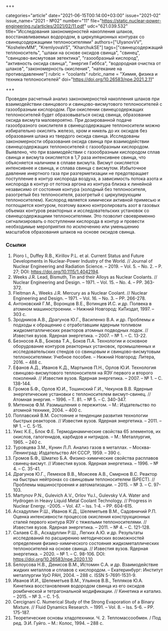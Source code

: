 +++

categories="article"
date="2021-06-15T00:14:00+03:00"
issue="2021-02"
issue_name="2021 - №02"
number="11"
file="https://static.nuclear-power-engineering.ru/articles/2021/02/11.pdf"
udc="621.039.532"
title="Исследования закономерностей накопления шлаков, восстанавливаемых водородом, в циркуляционных контурах со свинецсодержащими теплоносителями"
authors=["UlyanovVV", "KoshelevMM", "KremlyovaVS", "KharchukSE"]
tags=["свинецсодержащий теплоноситель", "шлаки на основе оксидов свинца", "свинец", "свинцово-висмутовая эвтектика", "газообразный кислород", "активность оксида свинца", "энергия Гиббса", "водородная очистка от шлаков", "закономерность окисления", "натекание на противодавление"]
rubric = "coolants"
rubric_name = "Химия, физика и техника теплоносителей"
doi="https://doi.org/10.26583/npe.2021.2.11"

+++

Проведен расчетный анализ закономерностей накопления шлаков при взаимодействии свинцового и свинцово-висмутового теплоносителей с газообразным кислородом. При окислении свинецсодержащих теплоносителей будет образовываться оксид свинца, образование оксида висмута маловероятно. При дозированной подаче газообразного окислителя в свинецсодержащие теплоносители можно избирательно окислять железо, хром и никель до их оксидов без образования шлака из твердого оксида свинца. Исследованы закономерности образования оксида свинца при взаимодействии свинецсодержащих теплоносителей с газообразным кислородом. Выявлено, что при взаимодействии с газообразным кислородом сплав свинца и висмута окисляется в 1,7 раза интенсивнее свинца, что объясняется наличием в сплаве висмута. Висмут окисляется интенсивнее и свинца, и сплава свинца с висмутом. Избыточное давление инертного газа при разгерметизации не предотвращает поступление в контур кислорода воздуха, а зависимость потока азота и кислорода в контур от потока аргона из контура близка к линейной независимо от состояния контура (холодный без теплоносителя, разогретый без теплоносителя, разогретый с циркулирующим теплоносителем). Кислород является химически активной примесью и поглощается контуром, поэтому важно контролировать азот в газовых объемах контуров реакторных и исследовательских установок со свинецсодержащими теплоносителями. Это позволит своевременно сигнализировать о поступлении кислорода в контур и провести необходимые мероприятия по исключению или уменьшению масштабов образования шлаков на основе оксидов свинца.

### Ссылки

1. Pioro I., Duffey R.B., Kirillov P.L. et al. Current Status and Future Developments in Nuclear-Power Industry of the World. // Journal of Nuclear Engineering and Radiation Science. – 2019. – Vol. 5. – No. 2. – P. 27; DOI: https://doi.org/10.1115/1.4042194.
2. Weeks J.R. Lead, Bismuth, Tin and their Alloys as Nuclear Coolants. // Nuclear Engineering and Design. – 1971. – Vol. 15. – No. 4. – PP. 363-372.
3. Fleitman A., Weeks J.R. Mercury as a Nuclear Coolant. // Nuclear Engineering and Design. – 1971. – Vol. 16. – No. 3. – PP. 266-278.
4. Антоновский Г.М., Воронцов В.Е., Вотинцев И.С. и др. Полвека в атомном машиностроении. – Нижний Новгород: КиТиздат, 1997. – 303 с.
5. Зродников А.В., Драгунов Ю.Г., Василенко В.А. и др. Проблемы и подходы к обращению с отработавшим ядерным топливом жидкометаллических реакторов атомных подводных лодок. // Известия вузов. Ядерная энергетика. – 2007. – № 1. – С. 13-22.
6. Безносов А.В., Бокова Т.А., Боков П.А. Технологии и основное оборудование контуров реакторных установок, промышленных и исследовательских стендов со свинцовым и свинцово-висмутовым теплоносителями: Учебное пособие. – Нижний Новгород: Литера, 2016. – 488 с.
7. Ефанов А.Д., Иванов К.Д., Мартынов П.Н., Орлов Ю.И. Технология свинцово-висмутового теплоносителя на ЯЭУ первого и второго поколений. // Известия вузов. Ядерная энергетика. – 2007. – № 1. – С. 138-144.
8. Громов Б.Ф., Орлов Ю.И., Тошинский Г.И., Чекунов В.В. Ядерные энергетические установки с теплоносителем висмут-свинец. // Атомная энергия. – 1996. – Т. 81. – № 5. – С. 340-347.
9. Митенков Ф.М. Размышления о пережитом. – М.: Издательство по атомной технике, 2004. – 400 с.
10. Поплавский В.М. Состояние и тенденции развития технологии быстрых реакторов. // Известия вузов. Ядерная энергетика. – 2011. – № 1. – С. 5-15.
11. Уикс К.Е., Блок Ф.Е. Термодинамические свойства 65 элементов, их окислов, галогенидов, карбидов и нитридов. – М.: Металлургия, 1965. – 240 с.
12. Туровцева З.М., Кунин Л.Л. Анализ газов в металлах. – Москва-Ленинград: Издательство АН СССР, 1959. – 390 с.
13. Громов Б.Ф., Шматко Б.А. Физико-химические свойства расплавов свинец-висмут. // Известия вузов. Ядерная энергетика. – 1996. – № 4. – С. 35-41.
14. Драгунов Ю.Г., Лемехов В.В., Моисеев А.В., Смирнов В.С. Реактор на быстрых нейтронах со свинцовым теплоносителем (БРЕСТ). // Проблемы машиностроения и автоматизации. – 2015. – № 3. – С. 97-103.
15. Martynov P.N., Gulevich A.V., Orlov Yu.I., Gulevsky V.A. Water and Hydrogen in Heavy Liquid Metal Coolant Technology. // Progress in Nuclear Energy. –2005. – Vol. 47. – Iss. 1-4. – PP. 604-615.
16. Асхадуллин Р.Ш., Иванов К.Д., Шелеметьев В.М., Садовничий Р.П. Оценка интенсивности процессов окисления конструкционных сталей первого контура ЯЭУ с тяжелыми теплоносителями. // Известия вузов. Ядерная энергетика. – 2011. – № 4. – С. 121-128.
17. Салаев С.В., Асхадуллин Р.Ш., Легких А.Ю. и др. Результаты исследований по расширению методических возможностей определения физико-химического состояния жидкометаллических теплоносителей на основе свинца. // Известия вузов. Ядерная энергетика. – 2020. – № 1. – С. 98-106. DOI: https://doi.org/10.26583/npe.2020.1.10
18. Белоусова Н.В., Денисов В.М., Истомин С.А. и др. Взаимодействие жидких металлов и сплавов с кислородом. – Екатеринбург: Институт металлургии УрО РАН, 2004. – 288 с. ISSN 5-7691-1531-9.
19. Иванов И.И., Шелеметьев В.М., Ульянов В.В., Тепляков Ю.А. Кинетика восстановления водородом свинца из его оксидов ромбической и тетрагональной модификации. // Кинетика и катализ. – 2015. – № 3. – С. 1-5.
20. Cercignani C. Numerical Study of the Strong Evaporation of a Binary Mixture. // Fluid Dynamics Research. – 1991. – Vol. 8. – Iss. 5-6. – PP. 175-187.
21. Теоретические основы хладотехники. Ч. 2. Тепломассообмен. / Под ред. Э.И. Гуйго. – М.: Колос, 1994. – 288 с.